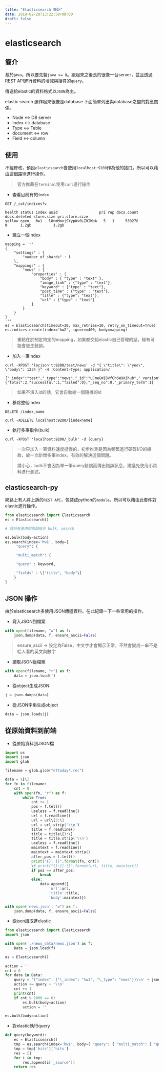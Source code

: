 ```yaml
---
title: "Elasticsearch 筆記"
date: 2018-02-28T13:22:58+08:00
draft: false
---
```


# elasticsearch

## 簡介

基於java，所以要先裝`java >= 8`。跑起來之後長的很像一台server，並且透過REST API進行資料的增減與搜尋的`query`。

傳送給elastic的資料格式以`JSON`為主。

elastic search 運作起來很像是database 下面簡單列出與database之間的對應關係。

- Node <-> DB server
- Index <-> database
- Type <-> Table
- document <-> row
- Field <-> column

## 使用

不經修改，預設`elasticsearch`會使用`localhost:9200`作為他的接口。所以可以藉由這個路徑進行操作。

> 官方推薦在`terminal`使用`curl`進行操作

- 查看目前有的`index`

```
GET /_cat/indices?v
```

```
health status index uuid                   pri rep docs.count docs.deleted store.size pri.store.size
yellow open   hw1   l8nmMoxjSYypWv0LZ0IWpA   5   1     530278            0      1.2gb          1.2gb
```

- 建立一個index

```
mapping = '''
{
    "settings" : {
        "number_of_shards" : 1
    },
    "mappings" : {
        "news" : {
            "properties" : {
                "body" : { "type" : "text" },
                "image_link" : {"type" : "text"},
                "keyword" : {"type" : "text"}, 
                "post_time" : {"type" : "text"},
                "title" : {"type": "text"},
                "url" : {"type" : "text"}
            }
        }
    }
}
'''
es = Elasticsearch(timeout=30, max_retries=10, retry_on_timeout=True)
es.indices.create(index='hw2', ignore=400, body=mapping)
```

> 重點在於制定特定的mapping，如果都交給elastic自己管理的話，極有可能會發生錯誤。

- 加入一筆index

```
curl -XPOST 'locjson't:9200/test/news' -d "{ \"title\": \"yee\", \"body\": 1234 }" -H 'Content-Type: application/
```

```
{"_index":"test","_type":"news","_id":"LCmeGWIBVfCh6W9Xihub","_version":1,"result":"created","_shards":{"total":2,"successful":1,"failed":0},"_seq_no":0,"_primary_term":1}
```

> 如果不填入id的話，它會自動給一個隨機的id

- 移除整個index

```
DELETE /index_name
```

```shell
curl -XDELETE localhost:9200/[indexname]
```

- 執行多筆指令(bulk)

```
curl -XPOST 'localhost:9200/_bulk' -d {query}
```

> 一次只加入一筆資料速度挺慢的，初步推測是因為頻繁進行硬碟I/O的緣故，故一次新增多筆index。有效的解決這個問題。
>
> 請小心，bulk不會因為單一筆query錯誤而傳出錯誤訊息，建議先使用小資料進行測試。

## elasticsearch-py

網路上有人將上訴的`REST API`，包裝成python的`module`。所以可以藉由此套件對elastic進行操作。

```python
from elasticsearch import Elasticsearch
es = Elasticsearch()

# 我只有使用到兩個指令 bulk, search

es.bulk(body=action)
es.search(index='hw1', body={
     "query": {

     "multi_match": {

     "query" : keyword,

     "fields" : \["title", "body"\]
    }
}

```

## JSON 操作

由於elasticsearch多使用JSON傳遞資料，在此紀錄一下一些常用的操作。

- 寫入JSON到檔案

```python
with open(filename, "w") as f:
    json.dump(data, f, ensure_ascii=False)
```

> ensure_ascii -> 設定為False，中文字才會顯示正常，不然會變成一串不是給人看的英文與數字

- 讀取JSON從檔案

```python
with open(filename, "r") as f:
    data = json.load(f)
```

- 從object生成JSON

```python
j = json.dumps(data)
```

- 從JSON字串生成object

```python
data = json.loads(j)
```

## 從原始資料到前端

- 從原始資料到JSON檔

```python
import os
import json
import glob

filename = glob.glob("ettoday*.rec")

data = \[\]
for fn in filename:
    cnt = 0
    with open(fn, "r") as f:
        while True:
            cnt += 1
            pos = f.tell()
            useless = f.readline()
            url = f.readline()
            url = url\[3:\]
            url = url.strip('\\n')
            title = f.readline()
            title = title\[3:\]
            title = title.strip('\\n')
            useless = f.readline()
            maintext = f.readline()
            maintext = maintext.strip()
            after_pos = f.tell()
            print("{}: {}".format(fn, cnt))
            \# print("{}:{}:{}".format(url, title, maintext))
            if pos == after_pos:
                break
            else:
                data.append({
                    'url':url, 
                    'title':title, 
                    'body':maintext})

with open('news.json', "w") as f:
    json.dump(data, f, ensure_ascii=False)
```

- 從json讀取進elastic

```python
from elasticsearch import Elasticsearch
import json

with open('./news_data/news.json') as f:
    Data = json.load(f)

es = Elasticsearch()
    
action = ''
cnt = 0
for data in Data:
    query = '{"index": {"\_index": "hw1", "\_type": "news"}}\\n' + json.dumps(data, ensure_ascii=False)
    action += query + '\\n'
    cnt += 1
    print(cnt)
    if cnt % 1000 == 0:
        es.bulk(body=action)
        action = ''

es.bulk(body=action)
```

- 對elastic執行query

```python
def query(keyword): 
    es = Elasticsearch() 
    tmp = es.search(index='hw1', body={ "query": { "multi_match": { "query" : keyword, "fields" : ["title", "body"] } } }) 
    tmp = tmp['hits']['hits'] 
    res = [] 
    for i in tmp: 
        res.append(i['_source']) 
    return res
```